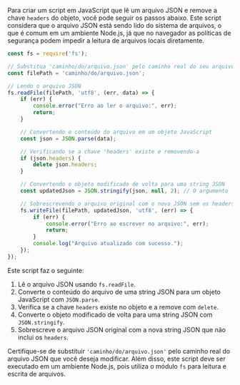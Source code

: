 Para criar um script em JavaScript que lê um arquivo JSON e remove a chave `headers` do objeto, você pode seguir os passos abaixo. Este script considera que o arquivo JSON está sendo lido do sistema de arquivos, o que é comum em um ambiente Node.js, já que no navegador as políticas de segurança podem impedir a leitura de arquivos locais diretamente.

```javascript
const fs = require('fs');

// Substitua 'caminho/do/arquivo.json' pelo caminho real do seu arquivo JSON
const filePath = 'caminho/do/arquivo.json';

// Lendo o arquivo JSON
fs.readFile(filePath, 'utf8', (err, data) => {
    if (err) {
        console.error("Erro ao ler o arquivo:", err);
        return;
    }

    // Convertendo o conteúdo do arquivo em um objeto JavaScript
    const json = JSON.parse(data);

    // Verificando se a chave 'headers' existe e removendo-a
    if (json.headers) {
        delete json.headers;
    }

    // Convertendo o objeto modificado de volta para uma string JSON
    const updatedJson = JSON.stringify(json, null, 2); // O argumento '2' é usado para formatar o JSON de forma legível

    // Sobrescrevendo o arquivo original com o novo JSON sem os headers
    fs.writeFile(filePath, updatedJson, 'utf8', (err) => {
        if (err) {
            console.error("Erro ao escrever no arquivo:", err);
            return;
        }
        console.log("Arquivo atualizado com sucesso.");
    });
});
```

Este script faz o seguinte:

1. Lê o arquivo JSON usando `fs.readFile`.
2. Converte o conteúdo do arquivo de uma string JSON para um objeto JavaScript com `JSON.parse`.
3. Verifica se a chave `headers` existe no objeto e a remove com `delete`.
4. Converte o objeto modificado de volta para uma string JSON com `JSON.stringify`.
5. Sobrescreve o arquivo JSON original com a nova string JSON que não inclui os `headers`.

Certifique-se de substituir `'caminho/do/arquivo.json'` pelo caminho real do arquivo JSON que você deseja modificar. Além disso, este script deve ser executado em um ambiente Node.js, pois utiliza o módulo `fs` para leitura e escrita de arquivos.